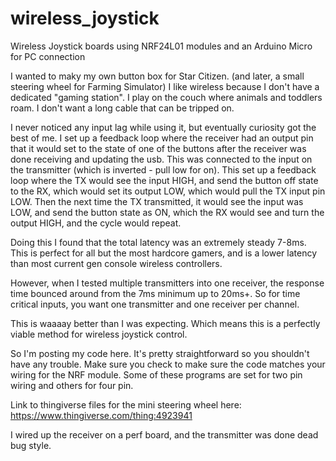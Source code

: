 # wireless_joystick
Wireless Joystick boards using NRF24L01 modules and an Arduino Micro for PC connection

I wanted to maky my own button box for Star Citizen. (and later, a small steering wheel for Farming Simulator)
I like wireless because I don't have a dedicated "gaming station". I play on the couch where animals and toddlers roam.
I don't want a long cable that can be tripped on.

I never noticed any input lag while using it, but eventually curiosity got the best of me. I set up a feedback loop where the receiver had an output pin that it would set to the state of one of the buttons after the receiver was done receiving and updating the usb. This was connected to the input on the transmitter (which is inverted - pull low for on).
This set up a feedback loop where the TX would see the input HIGH, and send the button off state to the RX, which would set its output LOW, which would pull the TX input pin LOW. Then the next time the TX transmitted, it would see the input was LOW, and send the button state as ON, which the RX would see and turn the output HIGH, and the cycle would repeat. 

Doing this I found that the total latency was an extremely steady 7-8ms. This is perfect for all but the most hardcore gamers, and is a lower latency than most current gen console wireless controllers.

However, when I tested multiple transmitters into one receiver, the response time bounced around from the 7ms minimum up to 20ms+. So for time critical inputs, you want one transmitter and one receiver per channel.

This is waaaay better than I was expecting. Which means this is a perfectly viable method for wireless joystick control.

So I'm posting my code here. It's pretty straightforward so you shouldn't have any trouble. Make sure you check to make sure the code matches your wiring for the NRF module. Some of these programs are set for two pin wiring and others for four pin.

Link to thingiverse files for the mini steering wheel here: https://www.thingiverse.com/thing:4923941

I wired up the receiver on a perf board, and the transmitter was done dead bug style.
